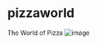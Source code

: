 # pizzaworld
The World of Pizza
![image](https://github.com/ivanribeirodf/pizzaworld/assets/46346520/98b07290-65c3-437c-97cc-79c0c1b73ac7)

